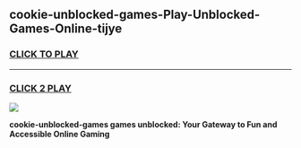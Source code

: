 
## cookie-unblocked-games-Play-Unblocked-Games-Online-tijye
<h3>
<a href="https://premium76.site?title=cookie-unblocked-games&ref=24A">CLICK TO PLAY</a></h3>
<hr>

<h3>
<a href="https://premium76.site?title=cookie-unblocked-games&ref=24A">CLICK 2 PLAY</a>
  
</h3>

<a href="https://premium76.site?title=cookie-unblocked-games&ref=24A"><img src="https://clearcache.store/games.png"></a>


**cookie-unblocked-games games unblocked: Your Gateway to Fun and Accessible Online Gaming**
